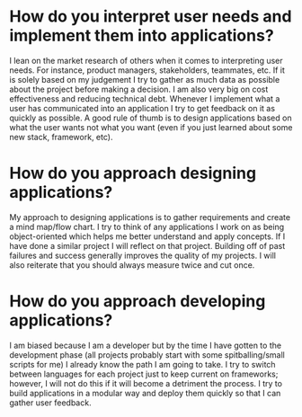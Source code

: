 # How do you interpret user needs and implement them into applications?
I lean on the market research of others when it comes to interpreting user needs.  For instance, product managers, stakeholders, teammates, etc.  If it is solely based on my judgement I try to gather as much data as possible about the project before making a decision.  I am also very big on cost effectiveness and reducing technical debt.  Whenever I implement what a user has communicated into an application I try to get feedback on it as quickly as possible.  A good rule of thumb is to design applications based on what the user wants not what you want (even if you just learned about some new stack, framework, etc).

# How do you approach designing applications?
My approach to designing applications is to gather requirements and create a mind map/flow chart.  I try to think of any applications I work on as being object-oriented which helps me better understand and apply concepts.  If I have done a similar project I will reflect on that project.  Building off of past failures and success generally improves the quality of my projects.  I will also reiterate that you should always measure twice and cut once.

# How do you approach developing applications?
I am biased because I am a developer but by the time I have gotten to the development phase (all projects probably start with some spitballing/small scripts for me) I already know the path I am going to take.  I try to switch between languages for each project just to keep current on frameworks; however, I will not do this if it will become a detriment the process.  I try to build applications in a modular way and deploy them quickly so that I can gather user feedback.
